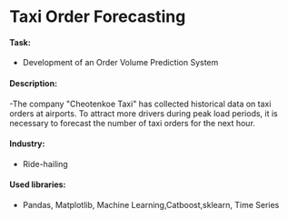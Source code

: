 # Taxi Order Forecasting
#### Task: 
- Development of an Order Volume Prediction System
#### Description:
-The company "Cheotenkoe Taxi" has collected historical data on taxi orders at airports. To attract more drivers during peak load periods, it is necessary to forecast the number of taxi orders for the next hour.
#### Industry: 
- Ride-hailing
#### Used libraries:
- Pandas, Matplotlib, Machine Learning,Catboost,sklearn, Time Series

